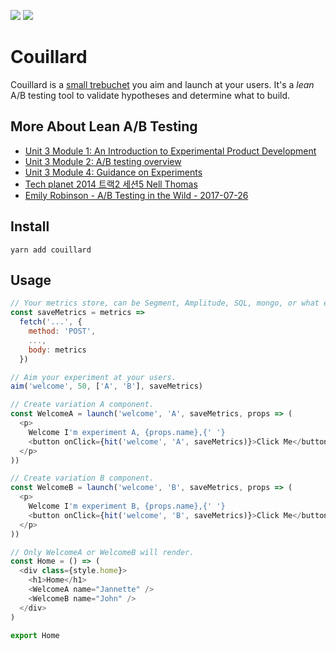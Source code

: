 ![](https://badgen.net/bundlephobia/minzip/couillard)
![](https://badgen.net/bundlephobia/dependency-count/couillard)

# Couillard
Couillard is a [small trebuchet](https://en.wikipedia.org/wiki/Trebuchet#Couillard) you aim and launch at your users. It's a *lean* A/B testing tool to validate hypotheses and determine what to build.

## More About Lean A/B Testing
- [Unit 3 Module 1: An Introduction to Experimental Product Development
](https://www.youtube.com/watch?v=HEnpiMUhRJ0)
- [Unit 3 Module 2: A/B testing overview](https://www.youtube.com/watch?v=08hBllMQ770)
- [Unit 3 Module 4: Guidance on Experiments](https://www.youtube.com/watch?v=jHo4w-ErXaI)
- [Tech planet 2014 트랙2 세션5 Nell Thomas](https://www.youtube.com/watch?v=4Ov61a9IqBU)
- [Emily Robinson - A/B Testing in the Wild - 2017-07-26](https://www.youtube.com/watch?v=SF-ryGgLOgQ)

## Install
```
yarn add couillard
```

## Usage
```javascript
// Your metrics store, can be Segment, Amplitude, SQL, mongo, or what ever you like.
const saveMetrics = metrics =>
  fetch('...', {
    method: 'POST',
    ...,
    body: metrics
  })

// Aim your experiment at your users.
aim('welcome', 50, ['A', 'B'], saveMetrics)

// Create variation A component.
const WelcomeA = launch('welcome', 'A', saveMetrics, props => (
  <p>
    Welcome I'm experiment A, {props.name},{' '}
    <button onClick={hit('welcome', 'A', saveMetrics)}>Click Me</button>{' '}
  </p>
))

// Create variation B component.
const WelcomeB = launch('welcome', 'B', saveMetrics, props => (
  <p>
    Welcome I'm experiment B, {props.name},{' '}
    <button onClick={hit('welcome', 'B', saveMetrics)}>Click Me</button>
  </p>
))

// Only WelcomeA or WelcomeB will render.
const Home = () => (
  <div class={style.home}>
    <h1>Home</h1>
    <WelcomeA name="Jannette" />
    <WelcomeB name="John" />
  </div>
)

export Home
```


